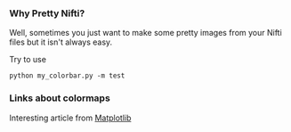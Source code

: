 ### Why Pretty Nifti?
Well, sometimes you just want to make some pretty images from your Nifti files but it isn't always easy.

Try to use
```
python my_colorbar.py -m test
```

### Links about colormaps
Interesting article from [Matplotlib](http://matplotlib.org/users/colormaps.html)
